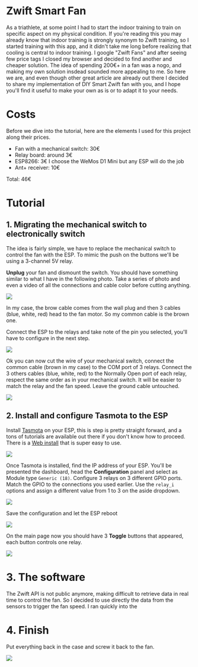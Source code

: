 # Zwift Smart Fan

As a triathlete, at some point I had to start the indoor training to train on specific aspect on my physical condition. If you're reading this you may already know that indoor training is strongly synonym to Zwift training, so I started training with this app, and it didn't take me long before realizing that cooling is central to indoor training. I google "Zwift Fans" and after seeing few price tags I closed my browser and decided to find another and cheaper solution. The idea of spending 200€+ in a fan was a nogo, and making my own solution insdead sounded more appealing to me. So here we are, and even though other great article are already out there I decided to share my implementation of DIY Smart Zwift fan with you, and I hope you'll find it useful to make your own as is or to adapt it to your needs.

# Costs

Before we dive into the tutorial, here are the elements I used for this project along their prices.

- Fan with a mechanical switch: 30€
- Relay board: around 3€
- ESP8266: 3€ I choose the WeMos D1 Mini but any ESP will do the job
- Ant+ receiver: 10€

Total: 46€

# Tutorial

## 1. Migrating the mechanical switch to electronically switch

The idea is fairly simple, we have to replace the mechanical switch to control the fan with the ESP. To mimic the push on the buttons we'll be using a 3-channel 5V relay. 

**Unplug** your fan and dismount the switch. You should have something similar to what I have in the following photo. Take a series of photo and even a video of all the connections and cable color before cutting anything.

![](doc/p-fan-cables.jpg)

In my case, the brow cable comes from the wall plug and then 3 cables (blue, white, red) head to the fan motor. So my common cable is the brown one. 

Connect the ESP to the relays and take note of the pin you selected, you'll have to configure in the next step.

![](doc/p-fan-esp.jpg)

Ok you can now cut the wire of your mechanical switch, connect the common cable (brown in my case) to the COM port of 3 relays. Connect the 3 others cables (blue, white, red) to the Normally Open port of each relay, respect the same order as in your mechanical switch. It will be easier to match the relay and the fan speed. Leave the ground cable untouched.

![](doc/p-fan-connect-relay.jpg)

## 2. Install and configure Tasmota to the ESP

Install [Tasmota](https://tasmota.github.io/docs/) on your ESP, this is step is pretty straight forward, and a tons of tutorials are available out there if you don't know how to proceed. There is a [Web install](https://tasmota.github.io/install/) that is super easy to use.

![](doc/s-tasmota-web-installer.png)

Once Tasmota is installed, find the IP address of your ESP. You'll be presented the dashboard, head the **Configuration** panel and select as Module type `Generic (18)`. 
Configure 3 relays on 3 different GPIO ports. Match the GPIO to the connections you used earlier. Use the `relay_i` options and assign a different value from 1 to 3 on the aside dropdown. 

![](doc/s-tasmota-configuration.png)

Save the configuration and let the ESP reboot

![](doc/s-tasmota-configuration-saved.png)

On the main page now you should have 3 **Toggle** buttons that appeared, each button controls one relay.

![](doc/s-tasmota-dashboard.png)



# 3. The software

The Zwift API is not public anymore, making difficult to retrieve data in real time to control the fan. So I decided to use directly the data from the sensors to trigger the fan speed. I ran quickly into the 

# 4. Finish

Put everything back in the case and screw it back to the fan.

![](doc/p-fan-finished.jpg)
